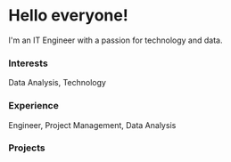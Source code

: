 # Hello everyone! 
I'm an IT Engineer with a passion for technology and data. 

### Interests
Data Analysis, Technology

### Experience 
Engineer, Project Management, Data Analysis

### Projects 
